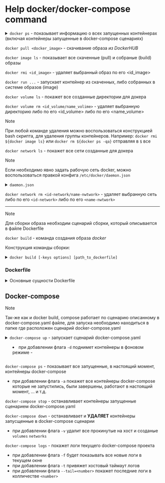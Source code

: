 # Help docker/docker-compose command

<details>
  <summary><code>docker ps</code> - показывает информацию о всех запущенных контейнерах (включая контейнеры запущенные в docker-compose сценариях)</summary>

- при добавлении флага `-a` покажет все контейнеры docker которые не запустились, были завершены, работают в настоящий момент, ... и т.д.
- при добавлении флага `-q` покажет только id контейнеров (полезно для выполнения команды используя конструкции bash как описано ниже)

</details>

`docker pull <docker_image>` - скачивание образа _из DockerHUB_

`docker image ls` - показывает все скаченные (pull) и собраные (build) образы

`docker rmi <id_image>` - удаляет выбранный образ по его <id_image>

`docker run ...` - запускает контейнер из скаченных, либо собранных в системе образов (image)

`docker volume ls` - покажет все созданные директории для докера

`docker volume rm <id_volume/name_volime>` - удаляет выбранную директорию либо по его <id_volume> либо по его <name_volume>

> [!NOTE]
> При любой команде удаления можно воспользоваться конструкцией bash скрипта, для удаления группы контейнеров. Например:
> `docker rmi ${docker image ls}` или `docker rm ${docker ps -qa}` отправляя в `$` все 

`docker network ls` - покажет все сети созданные для докера

> [!NOTE]
> Если необходимо явно задать рабочую сеть docker, можно воспользоваться правкой конфига `/etc/docker/daemon.json`

<details>
  <summary><code>daemon.json</code></summary>
  <pre>
{
    "default-address-pools":
    [
        {"base":"172.17.0.0/16","size":24}
    ]
}</pre>
</details>

`docker network rm <id-network/name-nwtwork>` - удаляет выбранную сеть либо по его `<id-network>` либо по его `<name-nwtwork>`

___

> [!NOTE]
>Для сборки образа необходим сценарий сборки, который описывается в файле Dockerfile

`docker build` - команда создания образа _docker_

Конструкция команды сборки:

<details>
  <summary><code>docker build [-keys options] [path_to_dockerfile]</code></summary>

- при добавлении флага `-t` - указывает тэг(название) _tag_ собирающегося образа
- при добавлении флага `--force-rm` - удаление промежуточных контейнеров
- при добавлении флага `-m` - установить ограничение памяти
- при добавлении флага `--pull` - всегда пытаться получить последнюю версию родительского образа

</details>

### Dockerfile

<details>
  <summary>Основные сущности Dockerfile</summary>
  
- `FROM` - указать базовый образ на основе которого будет собираться новый
- `LABEL` - описывает метаданные (важные сведения об образе)
- `ENV` - устанавливает постоянные переменные среды в образе
- `RUN` - выполняет команду и создает слой образа
- `COPY` - копирует данные в контейнер
- `ADD` - более функциональная версия _COPY_
- `CMD` - команда с аргументами. выполняются сразу после запуска контейнера
- `ARG` - задаёт переменные для передачи во время сборки
- `WORKDIR` - задать рабочую директорию
- `EXPOSE` - открыть порт
- `ENTRYPOINT` - команда с аргументами для вызова во время выполнения контейнера
- `VOLUME` - создает точку монтирования для работы с постоянным хранилищем

</details>

## Docker-compose

> [!NOTE]
>Так-же как и docker build, compose работает по сценарию описанному в docker-compose.yaml файле, для запуска необходимо находиться в папке где расположен сценарий docker-compose.yaml

<details>
  <summary><code>docker-compose up</code> - запускает сценарий docker-compose.yaml

- при добавлении флага `-d` поднимет контейнеры в фоновом режиме -

</details>

`docker-compose ps` - показывает все запущенные, в настоящий момент, контейнеры docker-compose
- при добавлении флага `-a` покажет все контейнеры docker-compose которые не запустились, были завершены, работают в настоящий момент, ... и т.д.

`docker-compose stop` - останавливает контейнеры запущенные сценарием docker-compose.yaml

`docker-compose down` - останавливает и **УДАЛЯЕТ** контейнеры запусщенные в docker-compose сценарии
- при добавлении флага `-v` удалит все прокинутые на хост и созданые `volumes` `networks` 

`docker-compose logs` - покажет логи текущего docker-compose проекта
- при добавлении флага `-f` будет показывать все новые логи в текущем окне
- при добавлении флага `-t` привяжет хостовый таймаут логов
- при добавлении флага `--tail=<number>` покажет последние логи в колличестве `<number>`
